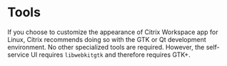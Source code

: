 # Tools  

If you choose to customize the appearance of Citrix Workspace app for Linux, Citrix recommends doing so with the GTK or Qt development environment. No other specialized tools are required. However, the self-service UI requires `libwebkitgtk` and therefore requires GTK+.  

